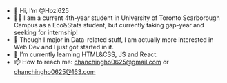 - 👋 Hi, I’m @Hozi625
- 👨‍🎓 I am a current 4th-year student in University of Toronto Scarborough Campus as a Eco&Stats student, but currently taking gap-year and seeking for internship!
- 👀 Though I major in Data-related stuff, I am actually more interested in Web Dev and I just got started in it.
- 🌱 I’m currently learning HTML&CSS, JS and React.
- 📫 How to reach me: chanchingho0625@gmail.com or chanchingho0625@163.com

<!---
Hozi625/Hozi625 is a ✨ special ✨ repository because its `README.md` (this file) appears on your GitHub profile.
You can click the Preview link to take a look at your changes.
--->
